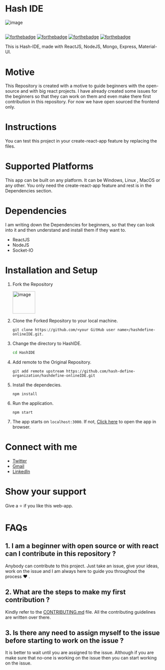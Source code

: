 # Hash IDE

![image](https://user-images.githubusercontent.com/78612380/151775878-17907171-53cd-44b4-80f8-58426da8f8cd.png)

##
[![forthebadge](https://forthebadge.com/images/badges/open-source.svg)](https://forthebadge.com) [![forthebadge](https://forthebadge.com/images/badges/built-with-love.svg)](https://forthebadge.com)    [![forthebadge](https://forthebadge.com/images/badges/made-with-crayons.svg)](https://forthebadge.com)    [![forthebadge](https://forthebadge.com/images/badges/made-with-javascript.svg)](https://forthebadge.com)

This is Hash-IDE, made with ReactJS, NodeJS, Mongo, Express, Material-UI.

# Motive

This Repository is created with a motive to guide beginners with the open-source and with big react projects. I have already created some issues for the beginners so that they can work on them and even make there first contribution in this repository. For now we have open sourced the frontend only.

# Instructions

You can test this project in your create-react-app feature by replacing the files.

# Supported Platforms

This app can be built on any platform. It can be Windows, Linux , MacOS or any other. You only need the create-react-app feature and rest is in the Dependencies section.

# Dependencies

I am writing down the Dependencies for beginners, so that they can look into it and then understand and install them if they want to.

* ReactJS
* NodeJS
* Socket-IO

# Installation and Setup

1. Fork the Repository

	<img width="72" alt="image" src="https://user-images.githubusercontent.com/71627983/151713658-7e9576d0-f373-4e6a-a60a-e3d58b3b38c8.png">

2. Clone the Forked Repository to your local machine.
	```
	git clone https://github.com/<your GitHub user name>/hashdefine-onlineIDE.git.
	```

3. Change the directory to HashIDE.
	```bash
	cd HashIDE
	```

4. Add remote to the Original Repository.
	```
	git add remote upstream https://github.com/hash-define-organization/hashdefine-onlineIDE.git
	```

5. Install the dependecies.
	```node
	npm install
	```

6. Run the application.
	```node
	npm start
	```

7. The app starts on `localhost:3000`. If not, [Click here](http://localhost:3000) to open the app in browser.

# Connect with me

* [Twitter](https://twitter.com/vaibhavvp_)
* [Gmail](vaibhavpaliwal24@gmail.com)
* [LinkedIn](https://www.linkedin.com/in/vp7/)

# Show your support

Give a ⭐ if you like this web-app.

# FAQs

## 1. I am a beginner with open source or with react can I contribute in this repository ?
Anybody can contribute to this project. Just take an issue, give your ideas, work on the issue and I am always here to guide you throughout the process ❤ .

## 2. What are the steps to make my first contribution ?
Kindly refer to the [CONTRIBUTING.md](/CONTRIBUTING.md) file. All the contributing guidelines are written over there.

## 3. Is there any need to assign myself to the issue before starting to work on the issue ?
It is better to wait until you are assigned to the issue. Although if you are make sure that no-one is working on the issue then you can start working on the issue.
